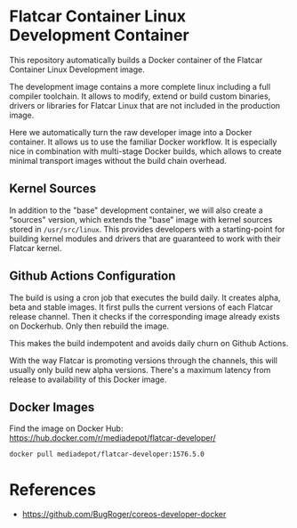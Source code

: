 # Flatcar Container Linux Development Container

This repository automatically builds a Docker container of the Flatcar Container
Linux Development image.

The development image contains a more complete linux including a full compiler
toolchain. It allows to modify, extend or build custom binaries, drivers or libraries
for Flatcar Linux that are not included in the production image.

Here we automatically turn the raw developer image into a Docker container. It
allows us to use the familiar Docker workflow. It is especially nice in
combination with multi-stage Docker builds, which allows to create minimal
transport images without the build chain overhead.

## Kernel Sources

In addition to the "base" development container, we will also create a "sources" version, which extends the "base" image
with kernel sources stored in `/usr/src/linux`. This provides developers with a starting-point for building kernel modules
and drivers that  are guaranteed to work with their Flatcar kernel.

## Github Actions Configuration

The build is using a cron job that executes the build daily. It creates alpha,
beta and stable images. It first pulls the current versions of each Flatcar
release channel. Then it checks if the corresponding image already exists on
Dockerhub. Only then rebuild the image.

This makes the build indempotent and avoids daily churn on Github Actions.

With the way Flatcar is promoting versions through the channels, this will
usually only build new alpha versions. There's a maximum latency from release
to availability of this Docker image.

## Docker Images

Find the image on Docker Hub: https://hub.docker.com/r/mediadepot/flatcar-developer/

```
docker pull mediadepot/flatcar-developer:1576.5.0
```


# References

- https://github.com/BugRoger/coreos-developer-docker
